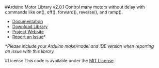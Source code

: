 #Arduino Motor Library v2.0.1
Control many motors without delay with commands like on(), off(), forward(), reverse(), and ramp().

* [Documentation](http://robotsbigdata.com/docs-arduino-motor.html)
* [Download Library](https://github.com/alextaujenis/RBD_Motor/raw/master/extras/RBD_Motor.zip)
* [Project Website](http://robotsbigdata.com)
* [Report an Issue](https://github.com/alextaujenis/RBD_Motor/issues/new)*

\**Please include your Arduino make/model and IDE version when reporting an issue with this library.*

#License
This code is available under the [MIT License](http://opensource.org/licenses/mit-license.php).